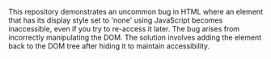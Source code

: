This repository demonstrates an uncommon bug in HTML where an element that has its display style set to 'none' using JavaScript becomes inaccessible, even if you try to re-access it later.  The bug arises from incorrectly manipulating the DOM.  The solution involves adding the element back to the DOM tree after hiding it to maintain accessibility.